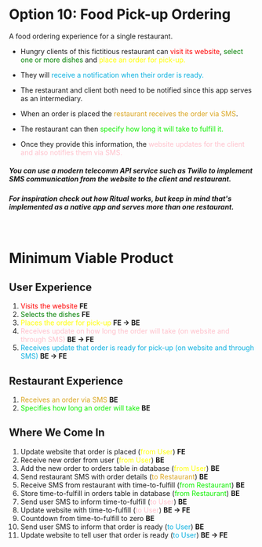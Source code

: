 # Option 10: Food Pick-up Ordering

A food ordering experience for a single restaurant.

- Hungry clients of this fictitious restaurant can <font color="red">visit its website</font>, <font color="green">select one or more dishes</font> and <font color="yellow">place an order for pick-up.</font>

- They will <font color="grayblue">receive a notification when their order is ready.</font>
- The restaurant and client both need to be notified since this app serves as an intermediary.

- When an order is placed the <font color="goldenrod">restaurant receives the order via SMS</font>.

- The restaurant can then <font color="seafoam">specify how long it will take to fulfill it.</font>

- Once they provide this information, the <font color="pink">website updates for the client and also notifies them via SMS.</font>

##### You can use a modern telecomm API service such as Twilio to implement SMS communication from the website to the client and restaurant.

##### For inspiration check out how Ritual works, but keep in mind that's implemented as a native app and serves more than one restaurant.

<br>

# Minimum Viable Product

## User Experience
1. <font color="red">Visits the website</font> <b>FE</b>
1. <font color="green">Selects the dishes</font> <b>FE</b>
1. <font color="yellow">Places the order for pick-up</font> <b>FE -> BE</b>
1. <font color="pink">Receives update on how long the order will take (on website and through SMS)</font> <b>BE -> FE</b>
1. <font color="grayblue">Receives update that order is ready for pick-up (on website and through SMS)</font> <b> BE -> FE</b>

## Restaurant Experience
1. <font color="goldenrod">Receives an order via SMS</font> <b>BE</b>
1. <font color="seafoam">Specifies how long an order will take</font> <b>BE</b>

## Where We Come In
1. Update website that order is placed (<font color="yellow">from User</font>) <b>FE</b>
1. Receive new order from user (<font color="yellow">from User</font>) <b>BE</b>
1. Add the new order to orders table in database (<font color="yellow">from User</font>) <b>BE</b>
1. Send restaurant SMS with order details (<font color="goldenrod">to Restaurant</font>) <b>BE</b>
1. Receive SMS from restaurant with time-to-fulfill (<font color="seafoam">from Restaurant</font>) <b>BE</b>
1. Store time-to-fulfill in orders table in database (<font color="seafoam">from Restaurant</font>) <b>BE</b>
1. Send user SMS to inform time-to-fulfill (<font color="pink">to User</font>) <b>BE</b>
1. Update website with time-to-fulfill (<font color="pink">to User</font>) <b>BE -> FE</b>
1. Countdown from time-to-fulfill to zero <b>BE</b>
1. Send user SMS to inform that order is ready (<font color="grayblue">to User</font>) <b>BE</b>
1. Update website to tell user that order is ready (<font color="grayblue">to User</font>) <b>BE -> FE</b>

